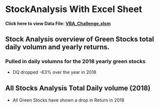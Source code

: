# StockAnalysis With Excel Sheet
#### Click here to view Data File: [VBA_Challenge.xlsm](https://github.com/jbailey2705/StockAnalysis/blob/main/VBA_Challenge.xlsm)
## Stock Analysis overview of Green Stocks total daily volumn and yearly returns.
### Pulled in daily volumns for the 2018 yearly green stocks
- DQ dropped -63% over the year in 2018
## All Stocks Analysis Total Daily volume (2018)
- All Green Stocks have shown a drop in Return in 2018
